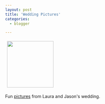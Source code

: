 ```yaml
---
layout: post
title: 'Wedding Pictures'
categories:
  - blogger

---
```


<a href="http://photos.thecave.com/gallery/6192603_d997M//390526002_eeLnF"><img src="http://photos.thecave.com/photos/390526002_eeLnF-Th.jpg" width="150" height="150" border="0" alt="" vspace="6" hspace="6" /></a>

Fun <a href="http://photos.thecave.com/gallery/6192603_d997M//390526002_eeLnF">pictures</a> from Laura and Jason's wedding.
